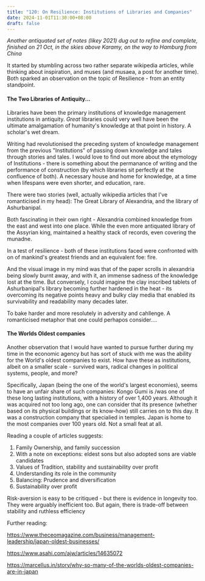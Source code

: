 ```yaml
---
title: "120: On Resilience: Institutions of Libraries and Companies"
date: 2024-11-01T11:30:00+08:00
draft: false
---
```


*Another antiquated set of notes (likey 2021) dug out to refine and complete, finished on 21 Oct, in the skies above Karamy, on the way to Hamburg from China*

It started by stumbling across two rather separate wikipedia articles, while thinking about inspiration, and muses (and musaea, a post for another time). Both sparked an observation on the topic of Resilience - from an entity standpoint. 

#### The Two Libraries of Antiquity...

Libraries have been the primary institutions of knowledge management institutions in antiquity. *Great* libraries could very well have been the ultimate amalgamation of humanity's knowledge at that point in history. A scholar's wet dream.

Writing had revolutionised the preceding system of knowledge management from the previous "Institutions" of passing down knowledge and tales through stories and tales. I would love to find out more about the etymology of Institutions - there is something about the permanance of writing and the performance of construction (by which libraries sit perfectly at the confluence of both). 
A necessary house and home for knowledge, at a time when lifespans were even shorter, and education, rare. 


There were two stories (well, actually wikipedia articles that I've romanticised in my head): The Great Library of Alexandria, and the library of Ashurbanipal. 

Both fascinating in their own right - Alexandria combined knowledge from the east and west into one place. While the even more antiquated library of the Assyrian king, maintained a healthy stack of records, even covering the munadne. 

In a test of resilience - both of these institutions faced were confronted with on of mankind's greatest friends and an equivalent foe: fire. 

And the visual image in my mind was that of the paper scrolls in alexandria being slowly burnt away, and with it, an immense sadness of the knowledge lost at the time. But conversely, I could imagine the clay inscribed tablets of Ashurbanipal's library becoming further hardened in the heat - its overcoming its negative points heavy and bulky clay media that enabled its survivability and readability many decades later.

To bake harder and more resolutely in adversity and cahllenge. A romanticised metaphor that one could perhapos consider....

#### The Worlds Oldest companies
Another observation that I would have wanted to pursue further during my time in the economic agency but has sort of stuck with me was the ability for the World's oldest companies to exist. How have these as institutions, albeit on a smaller scale - survived wars, radical changes in political systems, people, and more?

Specifically, Japan (being the one of the world's largest economies), seems to have an unfair share of such companies: Kongo Gumi is /was one of these long lasting institutions, with a history of over 1,400 years. Although it was acquired not too long ago, one can consider that its presence (whether based on its physical buildings or its know-how) still carries on to this day. It was a construction company that specialied in temples. Japan is home to the most companies over 100 years old. Not a small feat at all.

Reading a couple of articles suggests:

1. Family Ownership, and family succession
2. With a note on exceptions: eldest sons but also adopted sons are viable candidates
3. Values of Tradition, stability and sustainability over profit
4. Understanding its role in the community
5. Balancing: Prudence and diversification
6. Sustainability over profit

Risk-aversion is easy to be critiqued - but there is evidence in longevity too. They were arguably inefficient too. But again, there is trade-off between stability and ruthless efficiency 

Further reading:

https://www.theceomagazine.com/business/management-leadership/japan-oldest-businesses/

https://www.asahi.com/ajw/articles/14635072

https://marcellus.in/story/why-so-many-of-the-worlds-oldest-companies-are-in-japan
